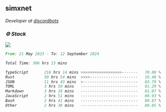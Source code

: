 <h2>simxnet</h2>
<p><em>Developer at <a href="https://github.com/dbotslist">discordbots</a></p>

### ⚙️ Stack
![](https://skillicons.dev/icons?i=git,docker,js,ts,cloudflare,css,deno,express,cpp,rust,arduino,graphql,html,nestjs,react,apollo,bash,lua,nextjs,nodejs,ps,powershell,neovim,postgres,tailwind,prisma)

<!--START_SECTION:waka-->

```rust
From: 21 May 2023 - To: 12 September 2024

Total Time: 306 hrs 15 mins

TypeScript       216 hrs 14 mins >>>>>>>>>>>>>>>>>>-------   70.00 %
Rust             50 hrs 54 mins  >>>>---------------------   16.48 %
JSON             11 hrs 43 mins  >------------------------   03.79 %
TOML             3 hrs 59 mins   -------------------------   01.29 %
Markdown         3 hrs 18 mins   -------------------------   01.07 %
JavaScript       2 hrs 51 mins   -------------------------   00.93 %
Bash             2 hrs 41 mins   -------------------------   00.87 %
Other            2 hrs 38 mins   -------------------------   00.85 %
```

<!--END_SECTION:waka-->


<!--
<p align="center">
     <a href="https://discord.gg/HhybNhchcC"><img src="https://invidget.switchblade.xyz/sejc7TnX6N" align="center" ><a>
</p> 
-->
